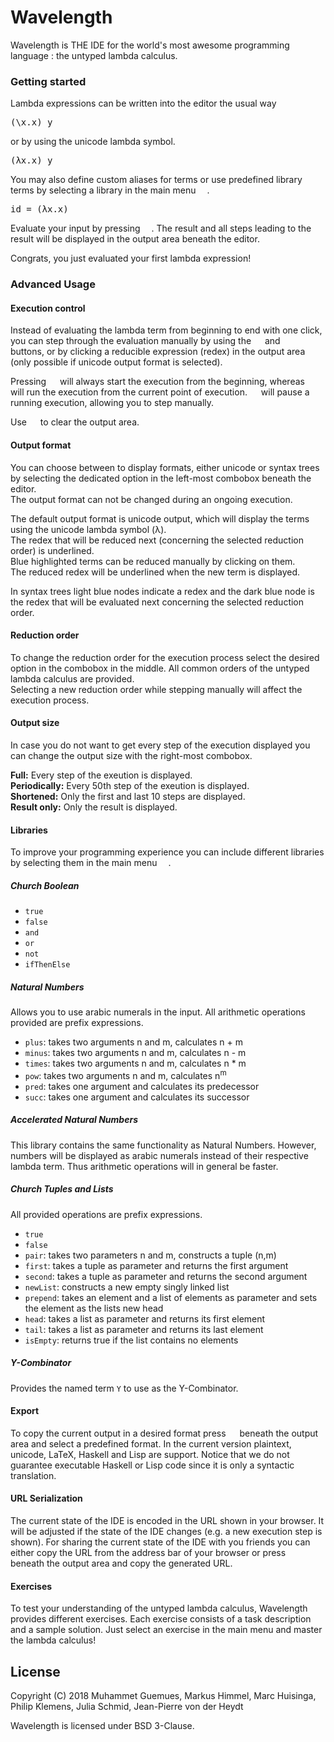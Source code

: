 # Wavelength
<p>
Wavelength is THE IDE for the world's most awesome programming language : the untyped lambda calculus.
</p>

<h3>Getting started</h3>
<p>
Lambda expressions can be written into the editor the usual way
</p>

<pre>(\x.x) y</pre>

<p>
or by using the unicode lambda symbol.
</p>

<pre>(λx.x) y</pre>

<p>
You may also define custom aliases for terms or use predefined library terms by selecting a library in the main menu <img src="https://github.com/wavelength-ide/wavelength-ide/blob/master/design/ReadMeImages/mainMenu.png?raw=true" height = "14">.
</p>

<pre>id = (λx.x)</pre>

<p>
Evaluate your input by pressing <img src="https://github.com/wavelength-ide/wavelength-ide/blob/master/design/ReadMeImages/run.png?raw=true" height = "14">. The result and all steps leading to the result will be displayed in the output area beneath the editor.
</p>
<p>
Congrats, you just evaluated your first lambda expression!
</p>

<h3>Advanced Usage</h3>
<h4>Execution control</h4>
<p> Instead of evaluating the lambda term from beginning to end with one click, you can step through the evaluation manually by using the <img src="https://github.com/wavelength-ide/wavelength-ide/blob/master/design/ReadMeImages/backwards.png?raw=true" height = "14"> and <img src="https://github.com/wavelength-ide/wavelength-ide/blob/master/design/ReadMeImages/forward.png?raw=true" height = "14"> buttons, or by clicking a reducible expression (redex) in the output area (only possible if unicode output format is selected).
</p>
<p>
Pressing <img src="https://github.com/wavelength-ide/wavelength-ide/blob/master/design/ReadMeImages/run.png?raw=true" height = "14"> will always start the execution from the beginning, whereas <img src="https://github.com/wavelength-ide/wavelength-ide/blob/master/design/ReadMeImages/play.png?raw=true" height = "14"> will run the execution from the current point of execution. <img src="https://github.com/wavelength-ide/wavelength-ide/blob/master/design/ReadMeImages/pause.png?raw=true" height = "14"> will pause a running execution, allowing you to step manually.
</p>
<p>
Use <img src="https://github.com/wavelength-ide/wavelength-ide/blob/master/design/ReadMeImages/clear.png?raw=true" height = "14">  to clear the output area.
</p>

<h4>Output format</h4>
<p>
You can choose between to display formats, either unicode or syntax trees by selecting the dedicated option in the left-most combobox beneath the editor. <br>
The output format can not be changed during an ongoing execution.
</p>
<p>
The default output format is unicode output, which will display the terms using the unicode lambda symbol (λ). <br>
The redex that will be reduced next (concerning the selected reduction order) is underlined. <br>
Blue highlighted terms can be reduced manually by clicking on them. <br>
The reduced redex will be underlined when the new term is displayed.
</p>

<p>
In syntax trees light blue nodes indicate a redex and the dark blue node is the redex that will be evaluated next concerning the selected reduction order.
</p>

<h4>Reduction order</h4>
<p>
To change the reduction order for the execution process select the desired option in the combobox in the middle. All common orders of the untyped lambda calculus are provided. <br>
Selecting a new reduction order while stepping manually will affect the execution process.
</p>

<h4>Output size</h4>
<p>
In case you do not want to get every step of the execution displayed you can change the output size with the right-most combobox.
</p>
<p>
<b> Full:</b> Every step of the exeution is displayed.<br>
<b> Periodically:</b> Every 50th step of the exeution is displayed. <br>
<b> Shortened:</b> Only the first and last 10 steps are displayed. <br>
<b> Result only:</b> Only the result is displayed. <br>
</p>

<h4>Libraries</h4>
<p>
To improve your programming experience you can include different libraries by selecting them in the main menu <img src="https://github.com/wavelength-ide/wavelength-ide/blob/master/design/ReadMeImages/mainMenu.png?raw=true" height = "14">.
</p>
<h5>Church Boolean</h5>
<ul>
  <li><code>true</code></li>
  <li><code>false</code></li>
  <li><code>and</code></li>
  <li><code>or</code></li>
  <li><code>not</code></li>
  <li><code>ifThenElse</code></li>
</ul>

<h5>Natural Numbers</h5>
<p>
Allows you to use arabic numerals in the input. All arithmetic operations provided are prefix expressions.
</p>
<ul>
<li><code>plus</code>: takes two arguments n and m, calculates n + m</li>
    <li><code>minus</code>: takes two arguments n and m, calculates n - m</li>
    <li><code>times</code>: takes two arguments n and m, calculates n * m</li>
    <li><code>pow</code>: takes two arguments n and m, calculates n<sup>m</sup></li>
    <li><code>pred</code>: takes one argument and calculates its predecessor</li>
    <li><code>succ</code>: takes one argument and calculates its successor</li>
</ul>

<h5>Accelerated Natural Numbers</h5>
This library contains the same functionality as Natural Numbers. However, numbers will be displayed as arabic numerals instead of their respective lambda term. Thus arithmetic operations will in general be faster.

<h5>Church Tuples and Lists</h5>
<p>
All provided operations are prefix expressions.
</p>
<ul>
  <li><code>true</code></li>
  <li><code>false</code></li>
  <li><code>pair</code>: takes two parameters n and m, constructs a tuple (n,m)</li>
  <li><code>first</code>: takes a tuple as parameter and returns the first argument</li>
  <li><code>second</code>: takes a tuple as parameter and returns the second argument</li>
  <li><code>newList</code>: constructs a new empty singly linked list</li>
  <li><code>prepend</code>: takes an element and a list of elements as parameter and sets the element as the lists new head</li>
  <li><code>head</code>: takes a list as parameter and returns its first element</li>
  <li><code>tail</code>: takes a list as parameter and returns its last element</li>
  <li><code>isEmpty</code>: returns true if the list contains no elements</li>
</ul>

<h5>Y-Combinator</h5>
<p>
Provides the named term <code>Y</code> to use as the Y-Combinator.
</p>

<h4>Export</h4>
<p>
To copy the current output in a desired format press <img src="https://github.com/wavelength-ide/wavelength-ide/blob/023f3a45e010835c9212214041676f860cfabf6e/design/ReadMeImages/export.png?raw=true" height = "14">
 beneath the output area and select a predefined format. In the current version plaintext, unicode, LaTeX, Haskell and Lisp are support. Notice that we do not guarantee executable Haskell or Lisp code since it is only a syntactic translation.
</p>

<h4>URL Serialization</h4>
<p>
The current state of the IDE is encoded in the URL shown in your browser. It will be adjusted if the state of the IDE changes (e.g. a new execution step is shown). For sharing the current state of the IDE with you friends you can either copy the URL from the address bar of your browser or press <img src="https://github.com/wavelength-ide/wavelength-ide/blob/023f3a45e010835c9212214041676f860cfabf6e/design/ReadMeImages/share.png?raw=true" height = "14"> beneath the output area and copy the generated URL.
</p>

<h4>Exercises</h4>
<p>
To test your understanding of the untyped lambda calculus, Wavelength provides different exercises. Each exercise consists of a task description and a sample solution. Just select an exercise in the main menu and master the lambda calculus!
</p>

## License
<p>
Copyright (C) 2018 Muhammet Guemues, Markus Himmel, Marc Huisinga, Philip Klemens, Julia Schmid, Jean-Pierre von der Heydt

Wavelength is licensed under BSD 3-Clause.
</p>
